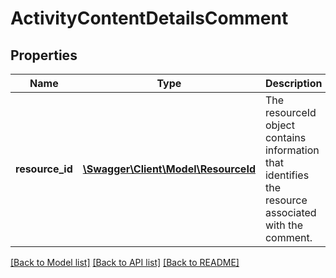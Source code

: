 # ActivityContentDetailsComment

## Properties
Name | Type | Description | Notes
------------ | ------------- | ------------- | -------------
**resource_id** | [**\Swagger\Client\Model\ResourceId**](ResourceId.md) | The resourceId object contains information that identifies the resource associated with the comment. | [optional] 

[[Back to Model list]](../README.md#documentation-for-models) [[Back to API list]](../README.md#documentation-for-api-endpoints) [[Back to README]](../README.md)


